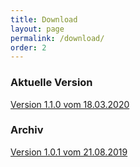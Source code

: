 ```yaml
---
title: Download
layout: page
permalink: /download/
order: 2
---
```


### Aktuelle Version ###
 
[Version 1.1.0 vom 18.03.2020](/assets/download/beschlagnahmt-1.1.0.pdf)

### Archiv ###

[Version 1.0.1 vom 21.08.2019](/assets/download/beschlagnahmt-1.0.1.pdf)